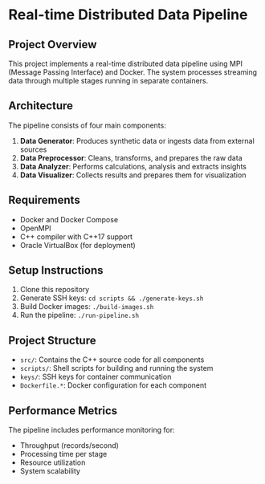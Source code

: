 # Real-time Distributed Data Pipeline

## Project Overview
This project implements a real-time distributed data pipeline using MPI (Message Passing Interface) and Docker. The system processes streaming data through multiple stages running in separate containers.

## Architecture
The pipeline consists of four main components:

1. **Data Generator**: Produces synthetic data or ingests data from external sources
2. **Data Preprocessor**: Cleans, transforms, and prepares the raw data
3. **Data Analyzer**: Performs calculations, analysis and extracts insights
4. **Data Visualizer**: Collects results and prepares them for visualization

## Requirements
- Docker and Docker Compose
- OpenMPI
- C++ compiler with C++17 support
- Oracle VirtualBox (for deployment)

## Setup Instructions
1. Clone this repository
2. Generate SSH keys: `cd scripts && ./generate-keys.sh`
3. Build Docker images: `./build-images.sh`
4. Run the pipeline: `./run-pipeline.sh`

## Project Structure
- `src/`: Contains the C++ source code for all components
- `scripts/`: Shell scripts for building and running the system
- `keys/`: SSH keys for container communication
- `Dockerfile.*`: Docker configuration for each component

## Performance Metrics
The pipeline includes performance monitoring for:
- Throughput (records/second)
- Processing time per stage
- Resource utilization
- System scalability 